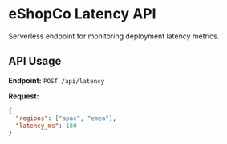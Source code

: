 # eShopCo Latency API

Serverless endpoint for monitoring deployment latency metrics.

## API Usage

**Endpoint:** `POST /api/latency`

**Request:**
```json
{
  "regions": ["apac", "emea"],
  "latency_ms": 180
}
